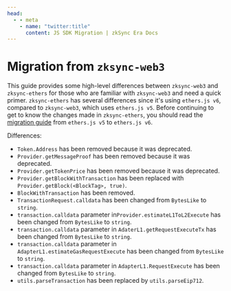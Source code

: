 ```yaml
---
head:
  - - meta
    - name: "twitter:title"
      content: JS SDK Migration | zkSync Era Docs
---
```


# Migration from `zksync-web3`

This guide provides some high-level differences between `zksync-web3` and `zksync-ethers` for those who are familiar with
`zksync-web3` and need a quick primer. `zksync-ethers` has several differences since it's using `ethers.js v6`, compared to
`zksync-web3`, which uses `ethers.js v5`. Before continuing to get to know the changes made in `zksync-ethers`, you should
read the [migration guide](https://docs.ethers.org/v6/migrating/) from `ethers.js v5` to `ethers.js v6`.

Differences:

- `Token.Address` has been removed because it was deprecated.
- `Provider.getMessageProof` has been removed because it was deprecated.
- `Provider.getTokenPrice` has been removed because it was deprecated.
- `Provider.getBlockWithTransaction` has been replaced with `Provider.getBlock(<BlockTag>, true)`.
- `BlockWithTransaction` has been removed.
- `TransactionRequest.calldata` has been changed from `BytesLike` to `string`.
- `transaction.calldata` parameter in`Provider.estimateL1ToL2Execute` has been changed from `BytesLike` to `string`.
- `transaction.calldata` parameter in `AdaterL1.getRequestExecuteTx` has been changed from `BytesLike` to `string`.
- `transaction.calldata` parameter in `AdapterL1.estimateGasRequestExecute` has been changed from `BytesLike` to `string`.
- `transaction.calldata` parameter in `AdapterL1.RequestExecute` has been changed from `BytesLike` to `string`.
- `utils.parseTransaction` has been replaced by `utils.parseEip712`.
